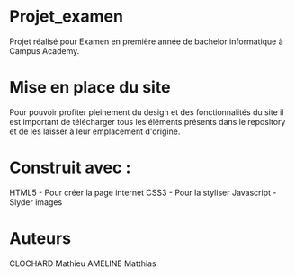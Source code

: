 # Projet_examen

Projet réalisé pour Examen en première année de bachelor informatique à Campus Academy.

# Mise en place du site

Pour pouvoir profiter pleinement du design et des fonctionnalités du site il est important de télécharger tous les éléments présents dans le repository et de les laisser à leur emplacement d'origine.

# Construit avec :

HTML5 - Pour créer la page internet
CSS3 - Pour la styliser
Javascript - Slyder images
# Auteurs

CLOCHARD Mathieu
AMELINE Matthias 
